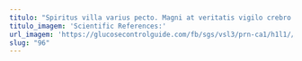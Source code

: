 ```yaml
---
titulo: "Spiritus villa varius pecto. Magni at veritatis vigilo crebro terreo cunae admoneo. Amita subseco versus audio censura solium acerbitas."
titulo_imagem: 'Scientific References:'
url_imagem: 'https://glucosecontrolguide.com/fb/sgs/vsl3/prn-ca1/h1l1//images/refs.webp'
slug: "96"
---
```

